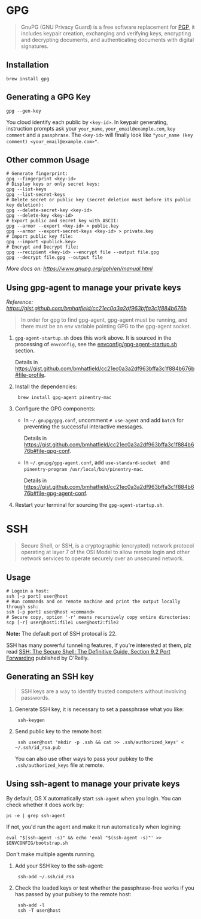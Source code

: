 # GPG

> GnuPG (GNU Privacy Guard) is a free software replacement for [PGP](https://en.wikipedia.org/wiki/Pretty_Good_Privacy), it includes keypair creation, exchanging and verifying keys, encrypting and decrypting documents, and authenticating documents with digital signatures.

## Installation

    brew install gpg

## Generating a GPG Key

    gpg --gen-key

You cloud identify each public by `<key-id>`. In keypair generating, instruction prompts ask your `your_name`, `your_email@example.com`, `key comment` and a `passphrase`. The `<key-id>` will finally look like `"your_name (key comment) <your_email@example.com>"`.

## Other common Usage

```shell
# Generate fingerprint:
gpg --fingerprint <key-id>
# Display keys or only secret keys:
gpg --list-keys
gpg --list-secret-keys
# Delete secret or public key (secret deletion must before its public key deletion):
gpg --delete-secret-key <key-id>
gpg --delete-key <key-id>
# Export public and secret key with ASCII:
gpg --armor --export <key-id> > public.key
gpg --armor --export-secret-keys <key-id> > private.key
# Import public key file:
gpg --import <publick.key>
# Encrypt and Decrypt file:
gpg --recipient <key-id> --encrypt file --output file.gpg
gpg --decrypt file.gpg --output file
```

*More docs on: <https://www.gnupg.org/gph/en/manual.html>*

## Using gpg-agent to manage your private keys

*Reference: <https://gist.github.com/bmhatfield/cc21ec0a3a2df963bffa3c1f884b676b>*

> In order for gpg to find gpg-agent, gpg-agent must be running, and there must be an env variable pointing GPG to the gpg-agent socket.

1. `gpg-agent-startup.sh` does this work above. It is sourced in the processing of `envconfig`, see the [envconfig/gpg-agent-startup.sh](../envconfig.sh/gpg-agent-startup.sh.html) section.

    Details in <https://gist.github.com/bmhatfield/cc21ec0a3a2df963bffa3c1f884b676b#file-profile>.

2. Install the dependencies:

        brew install gpg-agent pinentry-mac

3. Configure the GPG components:

    * In `~/.gnupg/gpg.conf`, uncomment `# use-agent` and add `batch` for preventing the successful interactive messages. 

        Details in <https://gist.github.com/bmhatfield/cc21ec0a3a2df963bffa3c1f884b676b#file-gpg-conf>.

    * In `~/.gnupg/gpg-agent.conf`, add `use-standard-socket
` and `pinentry-program /usr/local/bin/pinentry-mac`.

        Details in <https://gist.github.com/bmhatfield/cc21ec0a3a2df963bffa3c1f884b676b#file-gpg-agent-conf>.

4. Restart your terminal for sourcing the `gpg-agent-startup.sh`.

# SSH

> Secure Shell, or SSH, is a cryptographic (encrypted) network protocol operating at layer 7 of the OSI Model to allow remote login and other network services to operate securely over an unsecured network.

## Usage

```shell
# Logoin a host:
ssh [-p port] user@host
# Run commands and on remote machine and print the output locally through ssh:
ssh [-p port] user@host <command>
# Secure copy, option '-r' means recursively copy entire directories:
scp [-r] user@host1:file1 user@host2:file2
```
**Note:** The default port of SSH protocal is 22.

SSH has many powerful tunneling features, if you're interested at them, plz read [SSH: The Secure Shell: The Definitive Guide, Section 9.2 Port Forwarding](http://docstore.mik.ua/orelly/networking_2ndEd/ssh/ch09_02.htm) published by O'Reilly.

## Generating an SSH key

> SSH keys are a way to identify trusted computers without involving passwords.

1. Generate SSH key, it is necessary to set a passphrase what you like:

        ssh-keygen
        
2. Send public key to the remote host:

        ssh user@host 'mkdir -p .ssh && cat >> .ssh/authorized_keys' < ~/.ssh/id_rsa.pub

    You can also use other ways to pass your pubkey to the `.ssh/authorized_keys` file at remote.

## Using ssh-agent to manage your private keys

By default, OS X automatically start `ssh-agent` when you login. You can check whether it does work by:

    ps -e | grep ssh-agent

If not, you'd run the agent and make it run automatically when logining:

    eval "$(ssh-agent -s)" && echo 'eval "$(ssh-agent -s)"' >> $ENVCONFIG/bootstrap.sh

Don't make multiple agents running.

1. Add your SSH key to the ssh-agent:

        ssh-add ~/.ssh/id_rsa

2. Check the loaded keys or test whether the passphrase-free works if you has passed by your pubkey to the remote host:

        ssh-add -l
        ssh -T user@host

